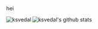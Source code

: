 hei

<p><img align="left" src="https://github-readme-stats.vercel.app/api/top-langs?username=ksvedal&show_icons=true&locale=en&theme=gruvbox&layout=compact" alt="ksvedal" /></p>

![ksvedal's github stats](https://github-readme-stats.vercel.app/api?username=ksvedal&show_icons=true&theme=gruvbox)

